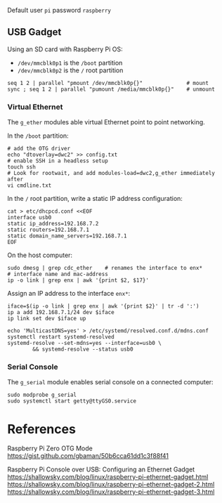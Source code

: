 Default user `pi` password `raspberry`

## USB Gadget

Using an SD card with Raspberry Pi OS:

* `/dev/mmcblk0p1` is the `/boot` partition
* `/dev/mmcblk0p2` is the `/` root partition

```shell
seq 1 2 | parallel "pmount /dev/mmcblk0p{}"              # mount
sync ; seq 1 2 | parallel "pumount /media/mmcblk0p{}"    # unmount
```

### Virtual Ethernet

The `g_ether` modules able virtual Ethernet point to point networking.

In the `/boot` partition:

```shell
# add the OTG driver
echo "dtoverlay=dwc2" >> config.txt
# enable SSH in a headless setup
touch ssh
# Look for rootwait, and add modules-load=dwc2,g_ether immediately after
vi cmdline.txt 
```

In the `/` root partition, write a static IP address configuration:

```shell
cat > etc/dhcpcd.conf <<EOF
interface usb0
static ip_address=192.168.7.2
static routers=192.168.7.1
static domain_name_servers=192.168.7.1
EOF
```

On the host computer:

```
sudo dmesg | grep cdc_ether    # renames the interface to enx*
# interface name and mac-address
ip -o link | grep enx | awk '{print $2, $17}'
```

Assign an IP address to the interface `enx*`:

```shell
iface=$(ip -o link | grep enx | awk '{print $2}' | tr -d ':')
ip a add 192.168.7.1/24 dev $iface
ip link set dev $iface up
```

```
echo 'MulticastDNS=yes' > /etc/systemd/resolved.conf.d/mdns.conf
systemctl restart systemd-resolved
systemd-resolve --set-mdns=yes --interface=usb0 \
        && systemd-resolve --status usb0
```

### Serial Console

The `g_serial` module enables serial console on a connected computer:

```
sudo modprobe g_serial
sudo systemctl start getty@ttyGS0.service
```

# References

Raspberry Pi Zero OTG Mode  
<https://gist.github.com/gbaman/50b6cca61dd1c3f88f41>

Raspberry Pi Console over USB: Configuring an Ethernet Gadget  
<https://shallowsky.com/blog/linux/raspberry-pi-ethernet-gadget.html>  
<https://shallowsky.com/blog/linux/raspberry-pi-ethernet-gadget-2.html>  
<https://shallowsky.com/blog/linux/raspberry-pi-ethernet-gadget-3.html>

